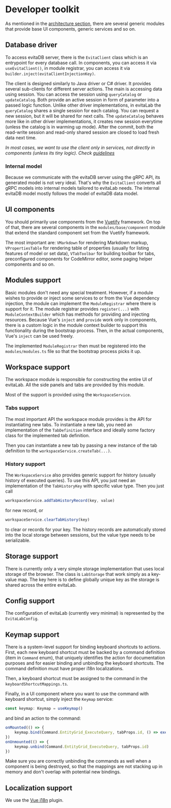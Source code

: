 # Developer toolkit

As mentioned in the [architecture section](architecture.md), there are several generic modules that provide base UI
components, generic services and so on.

## Database driver

To access evitaDB server, there is the `EvitaClient` class which is an entrypoint for every database call.
In components, you can access it via `useEvitaClient()`, in module registrar, you can access it via 
`builder.inject(evitaClientInjectionKey)`.

The client is designed similarly to Java driver or C# driver. It provides several sub-clients for different server actions.
The main is accessing data using session. You can access the session using `queryCatalog` or `updateCatalog`.
Both provide an active session in form of parameter into a passed logic function.
Unlike other driver implementations, in evitaLab the `queryCatalog` shares a single session for each catalog. You can 
request a new session, but it will be shared for next calls.
The `updateCatalog` behaves more like in other driver implementations, it creates new session everytime (unless the catalog
is in warming up mode). After the commit, both the read-write session and read-only shared session are closed to load
fresh data next time.

_In most cases, we want to use the client only in services, not directly in components (unless its tiny logic). Check
[guidelines](./guidelines.md)_

### Internal model

Because we communicate with the evitaDB server using the gRPC API, its generated model is not very ideal. That's why the
`EvitaClient` converts all gRPC models into internal models tailored to evitaLab needs.
The internal evitaDB model mostly follows the model of evitaDB data model.

## UI components

You should primarily use components from the [Vuetify](https://vuetifyjs.com/) framework. On top of that, there are several
components in the `modules/base/component` module that extend the standard component set from the Vuetify framework.

The most important are: `VMarkdown` for rendering Markdown markup, `VPropertiesTable` for rendering table of properties
(usually for listing features of model or set data), `VTabToolbar` for building toolbar for tabs, preconfigured components
for CodeMirror editor, some paging helper components and so on.

## Modules support

Basic modules don't need any special treatment. However, if a module wishes to provide or inject some services to or from
the Vue dependency injection, the module can implement the `ModuleRegistrar` where there is support for it. 
The module registrar provides `register(...)` with `ModuleContextBuilder` which has methods for providing and injecting
resources. Because Vue's `inject` and `provide` work only in components, there is a custom logic in the module context 
builder to support this functionality during the bootstrap process. Then, in the actual components, Vue's `inject` can 
be used freely.

The implemented `ModuleRegistrar` then must be registered into the `modules/modules.ts` file so that the bootstrap process
picks it up.

## Workspace support

The workspace module is responsible for constructing the entire UI of evitaLab. All the side panels and tabs are provided
by this module.

Most of the support is provided using the `WorkspaceService`.

### Tabs support

The most important API the workspace module provides is the API for instantiating new tabs. 
To instantiate a new tab, you need an implementation of the `TabDefinition` interface and ideally some factory class for the 
implemented tab definition. 

Then you can instantiate a new tab by passing a new instance of the tab definition to the `workspaceService.createTab(...)`.

### History support

The `WorkspaceService` also provides generic support for history (usually history of executed queries). To use this API,
you just need an implementation of the `TabHistoryKey` with specific value type. Then you just call

```ts
workspaceService.addTabHistoryRecord(key, value)
```

for new record, or

```ts
workspaceService.clearTabHistory(key)
```

to clear or records for your key. The history records are automatically stored into the local storage between sessions,
but the value type needs to be serializable.

## Storage support

There is currently only a very simple storage implementation that uses local storage of the browser. The class is
`LabStorage` that work simply as a key-value map. The key here is to define globally unique key as the storage is 
shared across the entire evitaLab.

## Config support

The configuration of evitaLab (currently very minimal) is represented by the `EvitaLabConfig`.

## Keymap support

There is a system-level support for binding keyboard shortcuts to actions. First, each new keyboard shortcut must be backed by
a command definition (item in `Command` enum), that uniquely identifies the action for documentation purposes and for easier
binding and unbinding the keyboard shortcuts. The command definition must have proper i18n localizations.

Then, a keyboard shortcut must be assigned to the command in the `keyboardShortcutMappings.ts`.

Finally, in a UI component where you want to use the command with keyboard shortcut, simply inject the `Keymap` service:

```ts
const keymap: Keymap = useKeymap()
```

and bind an action to the command:

```ts
onMounted(() => {
    keymap.bind(Command.EntityGrid_ExecuteQuery, tabProps.id, () => executeQuery())
})
onUnmounted(() => {
    keymap.unbind(Command.EntityGrid_ExecuteQuery, tabProps.id)
})
```

Make sure you are correctly unbinding the commands as well when a component is being destroyed, so that the mappings 
are not stacking up in memory and don't overlap with potential new bindings.

## Localization support

We use the [Vue i18n](https://vue-i18n.intlify.dev/) plugin.